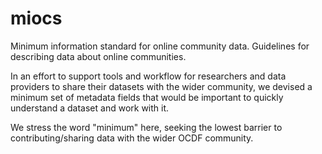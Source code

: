 # miocs
Minimum information standard for online community data. Guidelines for describing data about online communities.

In an effort to support tools and workflow for researchers and data providers to share their datasets with the wider community, we devised a minimum set of metadata fields that would be important to quickly understand a dataset and work with it.

We stress the word "minimum" here, seeking the lowest barrier to contributing/sharing data with the wider OCDF community.